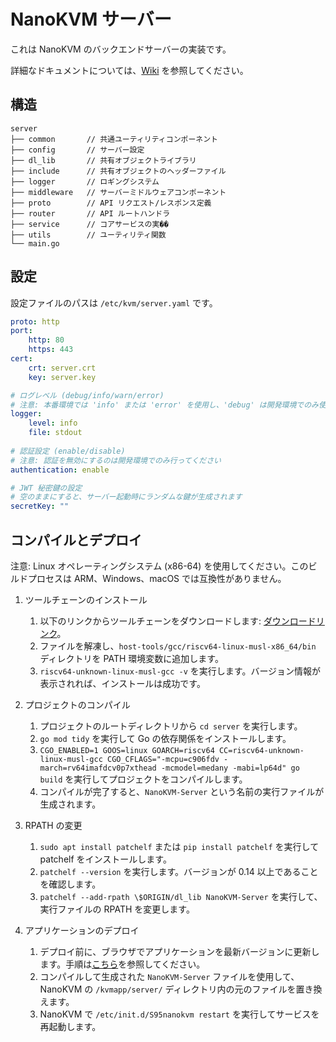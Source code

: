 # NanoKVM サーバー

これは NanoKVM のバックエンドサーバーの実装です。

詳細なドキュメントについては、[Wiki](https://wiki.sipeed.com/nanokvm) を参照してください。

## 構造

```shell
server
├── common       // 共通ユーティリティコンポーネント
├── config       // サーバー設定
├── dl_lib       // 共有オブジェクトライブラリ
├── include      // 共有オブジェクトのヘッダーファイル
├── logger       // ロギングシステム
├── middleware   // サーバーミドルウェアコンポーネント
├── proto        // API リクエスト/レスポンス定義
├── router       // API ルートハンドラ
├── service      // コアサービスの実��
├── utils        // ユーティリティ関数
└── main.go
```

## 設定

設定ファイルのパスは `/etc/kvm/server.yaml` です。

```yaml
proto: http
port:
    http: 80
    https: 443
cert:
    crt: server.crt
    key: server.key

# ログレベル (debug/info/warn/error)
# 注意: 本番環境では 'info' または 'error' を使用し、'debug' は開発環境でのみ使用してください
logger:
    level: info
    file: stdout
    
# 認証設定 (enable/disable)
# 注意: 認証を無効にするのは開発環境でのみ行ってください
authentication: enable

# JWT 秘密鍵の設定
# 空のままにすると、サーバー起動時にランダムな鍵が生成されます
secretKey: ""
```

## コンパイルとデプロイ

注意: Linux オペレーティングシステム (x86-64) を使用してください。このビルドプロセスは ARM、Windows、macOS では互換性がありません。

1. ツールチェーンのインストール
    1. 以下のリンクからツールチェーンをダウンロードします: [ダウンロードリンク](https://sophon-file.sophon.cn/sophon-prod-s3/drive/23/03/07/16/host-tools.tar.gz)。
    2. ファイルを解凍し、`host-tools/gcc/riscv64-linux-musl-x86_64/bin` ディレクトリを PATH 環境変数に追加します。
    3. `riscv64-unknown-linux-musl-gcc -v` を実行します。バージョン情報が表示されれば、インストールは成功です。

2. プロジェクトのコンパイル
    1. プロジェクトのルートディレクトリから `cd server` を実行します。
    2. `go mod tidy` を実行して Go の依存関係をインストールします。
    3. `CGO_ENABLED=1 GOOS=linux GOARCH=riscv64 CC=riscv64-unknown-linux-musl-gcc CGO_CFLAGS="-mcpu=c906fdv -march=rv64imafdcv0p7xthead -mcmodel=medany -mabi=lp64d" go build` を実行してプロジェクトをコンパイルします。
    4. コンパイルが完了すると、`NanoKVM-Server` という名前の実行ファイルが生成されます。

3. RPATH の変更
    1. `sudo apt install patchelf` または `pip install patchelf` を実行して patchelf をインストールします。
    2. `patchelf --version` を実行します。バージョンが 0.14 以上であることを確認します。
    3. `patchelf --add-rpath \$ORIGIN/dl_lib NanoKVM-Server` を実行して、実行ファイルの RPATH を変更します。

4. アプリケーションのデプロイ
    1. デプロイ前に、ブラウザでアプリケーションを最新バージョンに更新します。手順は[こちら](https://wiki.sipeed.com/hardware/en/kvm/NanoKVM/system/updating.html)を参照してください。
    2. コンパイルして生成された `NanoKVM-Server` ファイルを使用して、NanoKVM の `/kvmapp/server/` ディレクトリ内の元のファイルを置き換えます。
    3. NanoKVM で `/etc/init.d/S95nanokvm restart` を実行してサービスを再起動します。
